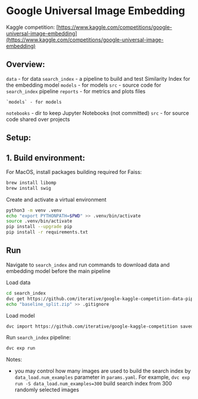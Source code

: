Google Universal Image Embedding
==============================

Kaggle competition: [https://www.kaggle.com/competitions/google-universal-image-embedding](https://www.kaggle.com/competitions/google-universal-image-embedding)


Overview:
------
`data` - for data 
`search_index` - a pipeline to build and test Similarity Index for the embedding model
    `models` - for models
    `src` - source code for `search_index` pipeline
    `reports` - for  metrics and plots files 
    
    `models` - for models
    
`notebooks` - dir to keep Jupyter Notebooks (not committed)
`src` - for source code shared over projects


Setup:
------

## 1. Build environment:

For MacOS, install packages building required for Faiss:
```bash 
brew install libomp
brew install swig
```

Сreate and activate a virtual environment
```bash
python3 -m venv .venv
echo "export PYTHONPATH=$PWD" >> .venv/bin/activate
source .venv/bin/activate
pip install --upgrade pip
pip install -r requirements.txt
```


## Run 
Navigate to `search_index` and run commands to download data and embedding model before the main pipeline

Load data 
```bash
cd search_index
dvc get https://github.com/iterative/google-kaggle-competition-data-pipeline data/baseline_split.zip --rev v1.0
echo "baseline_split.zip" >> .gitignore
```

Load model 

```bash 
dvc import https://github.com/iterative/google-kaggle-competition saved_model.pt -o models/
```

Run `search_index` pipeline:
```bash
dvc exp run
```

Notes:
- you may control how many images are used to build the search index by `data_load.num_examples` parameter in `params.yaml`. For example, `dvc exp run -S data_load.num_examples=300` build search index from 300 randomly selected images 